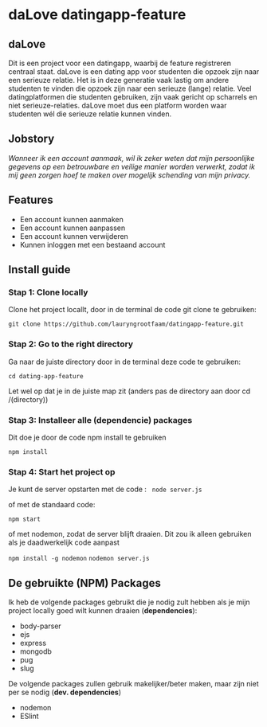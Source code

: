 # daLove datingapp-feature

## daLove
Dit is een project voor een datingapp, waarbij de feature registreren centraal staat. daLove is een dating app voor studenten die opzoek zijn naar een serieuze relatie. Het is in deze generatie vaak lastig om andere studenten te vinden die opzoek zijn naar een serieuze (lange) relatie. Veel datingplatformen die studenten gebruiken, zijn vaak gericht op scharrels en niet serieuze-relaties. daLove moet dus een platform worden waar studenten wél die serieuze relatie kunnen vinden.


## Jobstory
_Wanneer ik een account aanmaak, wil ik zeker weten dat mijn persoonlijke gegevens op een betrouwbare en veilige manier worden verwerkt, zodat ik mij geen zorgen hoef te maken over mogelijk schending van mijn privacy._

## Features

* Een account kunnen aanmaken
* Een account kunnen aanpassen
* Een account kunnen verwijderen
* Kunnen inloggen met een bestaand account

## Install guide
### Stap 1: Clone locally
Clone het project locallt, door in de terminal de code git clone te gebruiken:

`git clone https://github.com/lauryngrootfaam/datingapp-feature.git`

### Stap 2: Go to the right directory
Ga naar de juiste directory door in de terminal deze code te gebruiken:

`cd dating-app-feature`

Let wel op dat je in de juiste map zit (anders pas de directory aan door cd /(directory))

### Stap 3: Installeer alle (dependencie) packages
Dit doe je door de code npm install te gebruiken

`npm install `

### Stap 4: Start het project op 
Je kunt de server opstarten met de code :
` node server.js`

of met de standaard code:

`npm start`

of met nodemon, zodat de server blijft draaien. Dit zou ik alleen gebruiken als je daadwerkelijk code aanpast

`npm install -g nodemon`
`nodemon server.js`



## De gebruikte (NPM) Packages
Ik heb de volgende packages gebruikt die je nodig zult hebben als je mijn project locally goed wilt kunnen draaien (**dependencies**):

- body-parser
- ejs
- express
- mongodb
- pug
- slug

De volgende packages zullen gebruik makelijker/beter maken, maar zijn niet per se nodig (**dev. dependencies**)

- nodemon
- ESlint

